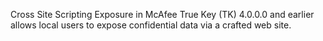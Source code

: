 Cross Site Scripting Exposure in McAfee True Key (TK) 4.0.0.0 and earlier allows local users to expose confidential data via a crafted web site.